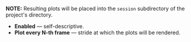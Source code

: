**NOTE:** Resulting plots will be placed into the `session` subdirectory of the project's directory.

* **Enabled** — self-descriptive.
* **Plot every N-th frame** — stride at which the plots will be rendered.
